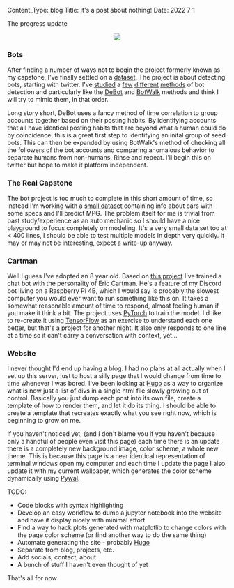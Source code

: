 Content_Type: blog
Title: It's a post about nothing!
Date: 2022 7 1

The progress update

<p style='text-align: center;'>
    <img src="https://old.doordesk.net/pics/plates.gif" />
</p>

### Bots

After finding a number of ways not to begin the project formerly known as my capstone,
I've finally settled on a
[dataset](https://www.kaggle.com/datasets/bwandowando/ukraine-russian-crisis-twitter-dataset-1-2-m-rows). The project is about detecting bots, starting with twitter. I've
[studied](https://old.doordesk.net/projects/bots/docs/debot.pdf) a
[few](https://old.doordesk.net/projects/bots/docs/botwalk.pdf)
[different](https://old.doordesk.net/projects/bots/docs/smu.pdf)
[methods](https://old.doordesk.net/projects/bots/docs/div.pdf) of bot detection and particularly like the
[DeBot](https://old.doordesk.net/projects/bots/docs/debot.pdf) and
[BotWalk](https://old.doordesk.net/projects/bots/docs/botwalk.pdf) methods and think I will try to mimic them,
in that order.

Long story short, DeBot uses a fancy method of time correlation to group accounts
together based on their posting habits. By identifying accounts that all have identical
posting habits that are beyond what a human could do by coincidence, this is a great
first step to identifying an inital group of seed bots. This can then be expanded by
using BotWalk's method of checking all the followers of the bot accounts and comparing
anomalous behavior to separate humans from non-humans. Rinse and repeat. I'll begin this
on twitter but hope to make it platform independent.

### The Real Capstone

The bot project is too much to complete in this short amount of time, so instead I'm
working with a
[small dataset](https://archive-beta.ics.uci.edu/ml/datasets/auto+mpg)
containing info about cars with some specs and I'll predict MPG. The problem itself for
me is trivial from past study/experience as an auto mechanic so I should have a nice
playground to focus completely on modeling. It's a very small data set too at < 400
lines, I should be able to test multiple models in depth very quickly. It may or may not
be interesting, expect a write-up anyway.

### Cartman

Well I guess I've adopted an 8 year old. Based on
[this project](https://github.com/RuolinZheng08/twewy-discord-chatbot)
I've trained a chat bot with the personality of Eric Cartman. He's a feature of my
Discord bot living on a Raspberry Pi 4B, which I would say is probably the slowest
computer you would ever want to run something like this on. It takes a somewhat
reasonable amount of time to respond, almost feeling human if you make it think a bit.
The project uses [PyTorch](https://pytorch.org/) to train the model. I'd like
to re-create it using [TensorFlow](https://www.tensorflow.org/) as an
exercise to understand each one better, but that's a project for another night. It also
only responds to one line at a time so it can't carry a conversation with context,
yet...

### Website

I never thought I'd end up having a blog. I had no plans at all actually when I set up
this server, just to host a silly page that I would change from time to time whenever I
was bored. I've been looking at
[Hugo](https://gohugo.io/) as a way to organize what is now just a list of
divs in a single html file slowly growing out of control. Basically you just dump each
post into its own file, create a template of how to render them, and let it do its
thing. I should be able to create a template that recreates exactly what you see right
now, which is beginning to grow on me.

If you haven't noticed yet, (and I don't blame you if you haven't because only a handful
of people even visit this page) each time there is an update there is a completely new
background image, color scheme, a whole new theme. This is because this page is a near
identical representation of terminal windows open my computer and each time I update the
page I also update it with my current wallpaper, which generates the color scheme
dynamically using
[Pywal](https://github.com/dylanaraps/pywal).

TODO:
* Code blocks with syntax highlighting
* Develop an easy workflow to dump a jupyter notebook into the website and have it display nicely with minimal effort
* Find a way to hack plots generated with matplotlib to change colors with the page color scheme (or find another way to do the same thing)
* Automate generating the site - probably [Hugo](https://gohugo.io/)
* Separate from blog, projects, etc.
* Add socials, contact, about
* A bunch of stuff I haven't even thought of yet

That's all for now
